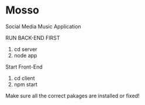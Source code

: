# Mosso
Social Media Music Application

RUN BACK-END FIRST
1. cd server
2. node app

Start Front-End
1. cd client
2. npm start 

Make sure all the correct pakages are installed or fixed!
